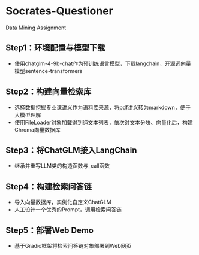 # Socrates-Questioner
Data Mining Assignment
## Step1：环境配置与模型下载
- 使用chatglm-4-9b-chat作为预训练语言模型，下载langchain，开源词向量模型sentence-transformers
## Step2：构建向量检索库
- 选择数据挖掘专业课讲义作为语料库来源，将pdf讲义转为markdown，便于大模型理解
- 使用FileLoader对象加载得到纯文本列表，依次对文本分块、向量化后，构建Chroma向量数据库
## Step3：将ChatGLM接入LangChain
- 继承并重写LLM类的构造函数与_call函数
## Step4：构建检索问答链
- 导入向量数据库，实例化自定义ChatGLM
- 人工设计一个优秀的Prompt，调用检索问答链
## Step5：部署Web Demo
- 基于Gradio框架将检索问答链对象部署到Web网页

